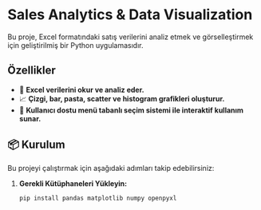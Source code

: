# Sales Analytics & Data Visualization

Bu proje, Excel formatındaki satış verilerini analiz etmek ve görselleştirmek için geliştirilmiş bir Python uygulamasıdır.

##  Özellikler
- 📝 **Excel verilerini okur ve analiz eder.**
- 📈 **Çizgi, bar, pasta, scatter ve histogram grafikleri oluşturur.**
- 🎯 **Kullanıcı dostu menü tabanlı seçim sistemi ile interaktif kullanım sunar.**

## 📦 Kurulum
Bu projeyi çalıştırmak için aşağıdaki adımları takip edebilirsiniz:

1. **Gerekli Kütüphaneleri Yükleyin:**
   ```bash
   pip install pandas matplotlib numpy openpyxl
